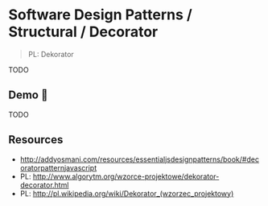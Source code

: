 # Software Design Patterns / Structural / Decorator

> PL: Dekorator

TODO

## Demo 🎉

TODO

## Resources

* <http://addyosmani.com/resources/essentialjsdesignpatterns/book/#decoratorpatternjavascript>
* PL: <http://www.algorytm.org/wzorce-projektowe/dekorator-decorator.html>
* PL: <http://pl.wikipedia.org/wiki/Dekorator_(wzorzec_projektowy)>
